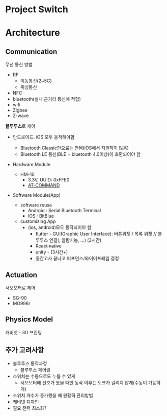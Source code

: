 Project Switch
===

# Architecture

## Communication

무선 통신 방법
- RF
  - 이동통신(2~5G)
  - 위성통신
- NFC
- bluetooth(실내 근거리 통신에 적합)
- wifi
- Zigbee
- Z-wave

**블루투스**로 제어

- 안드로이드, iOS 모두 동작해야함
  - Bluetooth Classic만으로는 안됌(iOS에서 지원하지 않음)
  - Bluetooth LE 통신(BLE = bluetooth 4.0이상)이 호환되어야 함

- Hardware Module
  - HM-10
    - 3.3V, UUID: 0xFFE0
    - [AT-COMMAND](./DSD%20TECH%20HM-10%20datasheet.pdf)
- Software Module(App)
  - software reuse
    - Android : Serial Bluetooth Terminal
    - iOS     : BitBlue
  - customizing App
    - (ios, android)모두 동작되어야 함
      - flutter - GUI(Graphic User Interface): 버튼위젯 / 목록 위젯 // 블루투스 연결(, 알람기능, ...) (3시간)
      - ~~React native~~
      - unity - (3시간+)
      - 중간고사 끝나고 퍼포먼스/와이어프레임 결정

## Actuation

서보모터로 제어

- SG-90
- MG996r

## Physics Model

캐비넷 - 3D 프린팅

## 추가 고려사항
- 블루투스 동작과정
  - 블루투스 페어링
- 스위치는 수동으로도 누를 수 있게
  - 서보모터에 신호가 왔을 때만 동작 이후는 토크가 걸리지 않게(수동이 가능하게)
- 스위치 개수가 증가했을 때 원활히 관리방법
- 캐비넷 디자인
- 필요 전력 최소화?
